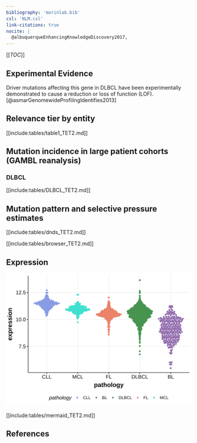 ```yaml
---
bibliography: 'morinlab.bib'
csl: 'NLM.csl'
link-citations: true
nocite: |
  @albuquerqueEnhancingKnowledgeDiscovery2017, 
---
```

[[_TOC_]]



## Experimental Evidence

Driver mutations affecting this gene in DLBCL have been experimentally demonstrated to cause a reduction or loss of function (LOF).[@asmarGenomewideProfilingIdentifies2013]

## Relevance tier by entity

[[include:tables/table1_TET2.md]]

## Mutation incidence in large patient cohorts (GAMBL reanalysis)

### DLBCL
[[include:tables/DLBCL_TET2.md]]

## Mutation pattern and selective pressure estimates

[[include:tables/dnds_TET2.md]]

[[include:tables/browser_TET2.md]]

## Expression
![](images/gene_expression/TET2_by_pathology.svg)
<!-- ORIGIN: 28327945 -->
<!-- DLBCL: albuquerqueEnhancingKnowledgeDiscovery2017a -->

[[include:tables/mermaid_TET2.md]]

## References

